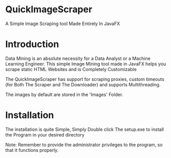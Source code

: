 # QuickImageScraper

A Simple Image Scraping tool Made Entirely In JavaFX

# Introduction

Data Mining is an absolute necessity for a Data Analyst or a Machine Learning Engineer.
This simple Image Mining tool made in JavaFX helps you scrape static HTML Websites and is Completely Customizable

The QuickImageScraper has support for scraping proxies, custom timeouts (for Both The Scraper and The Downloader) and supports Multithreading.

The images by default are stored in the 'Images' Folder.

# Installation

The installation is quite Simple, Simply Double click The setup.exe to install the Program in your desired directory

Note: Remember to provide the administrator privileges to the program, so that it functions properly.

